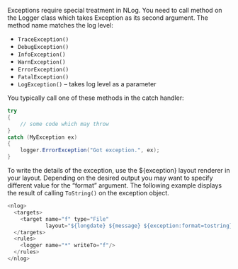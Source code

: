 Exceptions require special treatment in NLog. You need to call method on the Logger class which takes Exception as its second argument. The method name matches the log level:
* `TraceException()`
* `DebugException()`
* `InfoException()`
* `WarnException()`
* `ErrorException()`
* `FatalException()`
* `LogException()` – takes log level as a parameter

You typically call one of these methods in the catch handler:
```csharp
try 
{ 
    // some code which may throw 
} 
catch (MyException ex) 
{ 
    logger.ErrorException("Got exception.", ex); 
}
```

To write the details of the exception, use the ${exception} layout renderer in your layout. Depending on the desired output you may want to specify different value for the “format” argument. The following example displays the result of calling `ToString()` on the exception object.
```csharp
<nlog> 
  <targets> 
    <target name="f" type="File" 
            layout="${longdate} ${message} ${exception:format=tostring}"/> 
  </targets> 
  <rules> 
    <logger name="*" writeTo="f"/> 
  </rules> 
</nlog>
```